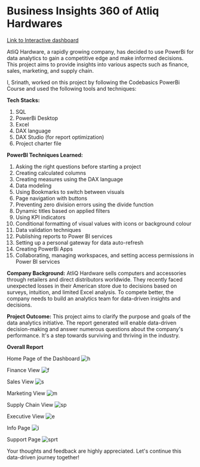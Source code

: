 # Business Insights 360 of Atliq Hardwares

[Link to Interactive dashboard](https://app.powerbi.com/view?r=eyJrIjoiODY1ZTVlNzctMWMxNC00OWUyLWIyOTQtM2FhZmEzZjlkMDJiIiwidCI6ImM2ZTU0OWIzLTVmNDUtNDAzMi1hYWU5LWQ0MjQ0ZGM1YjJjNCJ9)



AtliQ Hardware, a rapidly growing company, has decided to use PowerBi for data analytics to gain a competitive edge and make informed decisions. This project aims to provide insights into various aspects such as finance, sales, marketing, and supply chain.

I, Srinath, worked on this project by following the Codebasics PowerBi Course and used the following tools and techniques:

**Tech Stacks:**

1. SQL
2. PowerBi Desktop
3. Excel
4. DAX language
5. DAX Studio (for report optimization)
6. Project charter file

**PowerBI Techniques Learned:**

1.  Asking the right questions before starting a project
2.  Creating calculated columns
3.  Creating measures using the DAX language
4.  Data modeling
5.  Using Bookmarks to switch between visuals
6.  Page navigation with buttons
7.  Preventing zero division errors using the divide function
8.  Dynamic titles based on applied filters
9.  Using KPI indicators
10. Conditional formatting of visual values with icons or background colour
11. Data validation techniques
12. Publishing reports to Power BI services
13. Setting up a personal gateway for data auto-refresh
14. Creating PowerBi Apps
15. Collaborating, managing workspaces, and setting access permissions in Power BI services

**Company Background:**
AtliQ Hardware sells computers and accessories through retailers and direct distributors worldwide. They recently faced unexpected losses in their American store due to decisions based on surveys, intuition, and limited Excel analysis. To compete better, the company needs to build an analytics team for data-driven insights and decisions.

**Project Outcome:**
This project aims to clarify the purpose and goals of the data analytics initiative. The report generated will enable data-driven decision-making and answer numerous questions about the company's performance. It's a step towards surviving and thriving in the industry.

**Overall Report**

Home Page of the Dashboard
![h](https://github.com/srinathankolla/Business-Insights-360-of-Atliq-Hardwares/assets/115559003/58e70799-b228-4691-bbd5-2f93e341ca16)

Finance View
![f](https://github.com/srinathankolla/Business-Insights-360-of-Atliq-Hardwares/assets/115559003/0825e7c3-3090-423e-9470-12d81a2e371e)

Sales View
![s](https://github.com/srinathankolla/Business-Insights-360-of-Atliq-Hardwares/assets/115559003/e59ddda7-8d39-4f7c-8076-9c21885c4c3e)

Marketing View
![m](https://github.com/srinathankolla/Business-Insights-360-of-Atliq-Hardwares/assets/115559003/0ffcf851-b993-46a3-8931-4424b3b2c014)

Supply Chain View
![sp](https://github.com/srinathankolla/Business-Insights-360-of-Atliq-Hardwares/assets/115559003/7328cfef-d6a6-4ffe-bc0a-12c75cdfe870)

Executive View
![e](https://github.com/srinathankolla/Business-Insights-360-of-Atliq-Hardwares/assets/115559003/205ea814-11a1-4ead-8121-e9cf81592728)

Info Page
![i](https://github.com/srinathankolla/Business-Insights-360-of-Atliq-Hardwares/assets/115559003/b75569d5-1d29-4373-9d20-a80638081dbd)

Support Page
![sprt](https://github.com/srinathankolla/Business-Insights-360-of-Atliq-Hardwares/assets/115559003/897e23dc-3467-4f5d-b10f-98c09fbaa69b)

Your thoughts and feedback are highly appreciated. Let's continue this data-driven journey together!
